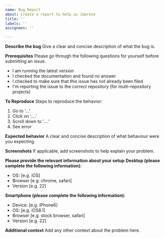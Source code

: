 ```yaml
---
name: Bug Report
about: Create a report to help us improve
title: ''
labels: ''
assignees: ''

---
```


**Describe the bug**
  Give a clear and concise description of what the bug is.

**Prerequisites**
Please go through the following questions for yourself before submitting an issue. 

-  I am running the latest version
-  I checked the documentation and found no answer
-  I checked to make sure that this issue has not already been filed
-  I'm reporting the issue to the correct repository (for multi-repository projects)


**To Reproduce**
Steps to reproduce the behavior:
1. Go to '...'
2. Click on '....'
3. Scroll down to '....'
4. See error

**Expected behavior**
A clear and concise description of what behaviour were you expecting.

**Screenshots**
If applicable, add screenshots to help explain your problem.

**Please provide the relevant information about your setup**
**Desktop (please complete the following information):**
 - OS: [e.g. iOS]
 - Browser [e.g. chrome, safari]
 - Version [e.g. 22]

**Smartphone (please complete the following information):**
 - Device: [e.g. iPhone6]
 - OS: [e.g. iOS8.1]
 - Browser [e.g. stock browser, safari]
 - Version [e.g. 22]

**Additional context**
Add any other context about the problem here.
